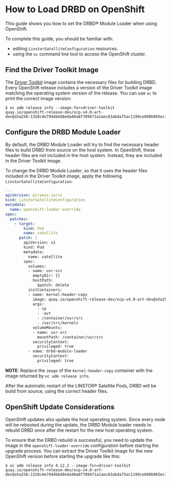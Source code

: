 # How to Load DRBD on OpenShift

This guide shows you how to set the DRBD® Module Loader when using OpenShift.

To complete this guide, you should be familiar with:

* editing `LinstorSatelliteConfiguration` resources.
* using the `oc` command line tool to access the OpenShift cluster.

## Find the Driver Toolkit Image

The [Driver Toolkit](https://github.com/openshift/driver-toolkit) image contains the necessary files for building DRBD.
Every OpenShift release includes a version of the Driver Toolkit image matching the operating system version of the
release. You can use `oc` to print the correct image version:

```
$ oc adm release info --image-for=driver-toolkit
quay.io/openshift-release-dev/ocp-v4.0-art-dev@sha256:1328c4e7944b6d8eda40a8f789471a1aec63abda75ac1199ce098b965ec16709
```

## Configure the DRBD Module Loader

By default, the DRBD Module Loader will try to find the necessary header files to build DRBD from source on the host
system. In OpenShift, these header files are not included in the host system. Instead, they are included in the Driver
Toolkit image.

To change the DRBD Module Loader, so that it uses the header files included in the Driver Toolkit image, apply the
following `LinstorSatelliteConfiguration`:

```yaml
---
apiVersion: piraeus.io/v1
kind: LinstorSatelliteConfiguration
metadata:
  name: openshift-loader-override
spec:
  patches:
    - target:
        kind: Pod
        name: satellite
      patch: |
        apiVersion: v1
        kind: Pod
        metadata:
          name: satellite
        spec:
          volumes:
          - name: usr-src
            emptyDir: {}
            hostPath:
              $patch: delete
          initContainers:
          - name: kernel-header-copy
            image: quay.io/openshift-release-dev/ocp-v4.0-art-dev@sha256:1328c4e7944b6d8eda40a8f789471a1aec63abda75ac1199ce098b965ec16709
            args:
              - cp
              - -avt
              - /container/usr/src
              - /usr/src/kernels
            volumeMounts:
            - name: usr-src
              mountPath: /container/usr/src
            securityContext:
              privileged: true
          - name: drbd-module-loader
            securityContext:
              privileged: true
```

**NOTE**: Replace the `image` of the `kernel-header-copy` container with the image returned by `oc adm release info`.

After the automatic restart of the LINSTOR® Satellite Pods, DRBD will be build from source, using the correct header
files.

## OpenShift Update Considerations

OpenShift updates also update the host operating system. Since every node will be rebooted during the update, the DRBD
Module loader needs to rebuild DRBD once after the restart for the new host operating system.

To ensure that the DRBD rebuild is successful, you need to update the image in the `openshift-loader-override`
configuration before starting the upgrade process. You can extract the Driver Toolkit image for the new OpenShift
version before starting the upgrade like this:

```
$ oc adm release info 4.12.2 --image-for=driver-toolkit
quay.io/openshift-release-dev/ocp-v4.0-art-dev@sha256:1328c4e7944b6d8eda40a8f789471a1aec63abda75ac1199ce098b965ec16709
```
